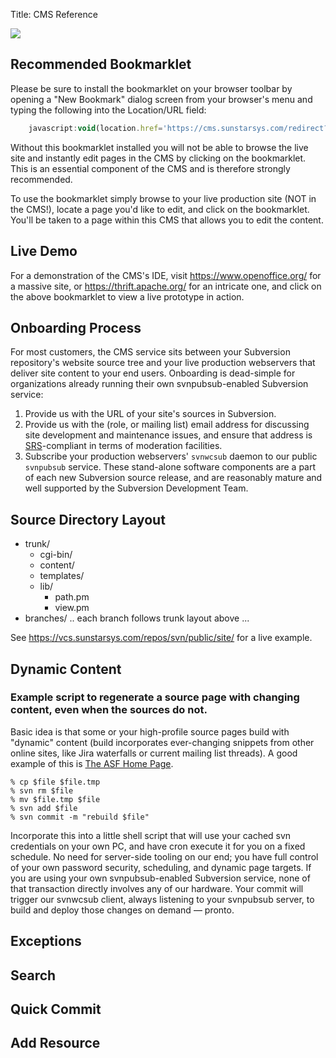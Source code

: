 Title: CMS Reference

<div class="float-lg-right">
	<img src="/images/sunstarstaronly.png"></img>
</div>

## Recommended Bookmarklet

Please be sure to install the bookmarklet on your browser toolbar by opening a "New Bookmark" dialog screen from your browser's menu and typing the following into the Location/URL field:

```javascript
	javascript:void(location.href='https://cms.sunstarsys.com/redirect?uri='+escape(location.href))
```

Without this bookmarklet installed you will not be able to browse the live site and instantly edit pages in the CMS by clicking on the bookmarklet. This is an essential component of the CMS and is therefore strongly recommended.

To use the bookmarklet simply browse to your live production site (NOT in the CMS!), locate a page you'd like to edit, and click on the bookmarklet. You'll be taken to a page within this CMS that allows you to edit the content.

## Live Demo

For a demonstration of the CMS's IDE, visit <https://www.openoffice.org/> for a massive site, or <https://thrift.apache.org/> for an intricate one, and click on the above bookmarklet to view a live prototype in action.

## Onboarding Process

For most customers, the CMS service sits between your Subversion repository's website source tree and your live production webservers that deliver site content to your end users.  Onboarding is dead-simple for organizations already running their own svnpubsub-enabled Subversion service:

1. Provide us with the URL of your site's sources in Subversion.
2. Provide us with the (role, or mailing list) email address for discussing site development and maintenance issues, and ensure that address is [SRS](https://en.wikipedia.org/wiki/Sender_Rewriting_Scheme)-compliant in terms of moderation facilities.
3. Subscribe your production webservers' `svnwcsub` daemon to our public `svnpubsub` service.  These stand-alone software components are a part of each new Subversion source release, and are reasonably mature and well supported by the Subversion Development Team.

## Source Directory Layout

- trunk/
	- cgi-bin/
	- content/
	- templates/
	- lib/
		- path.pm
		- view.pm
- branches/
	.. each branch follows trunk layout above ...

See <https://vcs.sunstarsys.com/repos/svn/public/site/> for a live example.

## Dynamic Content

### Example script to regenerate a source page with changing content, even when the sources do not.

Basic idea is that some or your high-profile source pages build with "dynamic" content (build incorporates ever-changing snippets from other online sites, like Jira waterfalls or current mailing list threads).
A good example of this is [The ASF Home Page](https://www.apache.org/).

```shell
% cp $file $file.tmp
% svn rm $file
% mv $file.tmp $file
% svn add $file
% svn commit -m "rebuild $file"
```

Incorporate this into a little shell script that will use your cached svn credentials on your own PC, and have cron execute it for you on a fixed schedule.  No need for server-side tooling on our end; you have full control of your own password security, scheduling, and dynamic page targets.  If you are using your own svnpubsub-enabled Subversion service, none of that transaction directly involves any of our hardware. Your commit will trigger our svnwcsub client, always listening to your svnpubsub server, to build and deploy those changes on demand &mdash; pronto.

## Exceptions

## Search

## Quick Commit

## Add Resource
